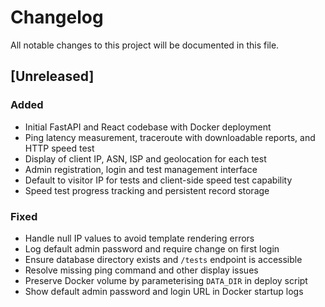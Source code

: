 # Changelog

All notable changes to this project will be documented in this file.

## [Unreleased]

### Added
- Initial FastAPI and React codebase with Docker deployment
- Ping latency measurement, traceroute with downloadable reports, and HTTP speed test
- Display of client IP, ASN, ISP and geolocation for each test
- Admin registration, login and test management interface
- Default to visitor IP for tests and client-side speed test capability
- Speed test progress tracking and persistent record storage

### Fixed
- Handle null IP values to avoid template rendering errors
- Log default admin password and require change on first login
- Ensure database directory exists and `/tests` endpoint is accessible
- Resolve missing ping command and other display issues
- Preserve Docker volume by parameterising `DATA_DIR` in deploy script
- Show default admin password and login URL in Docker startup logs


